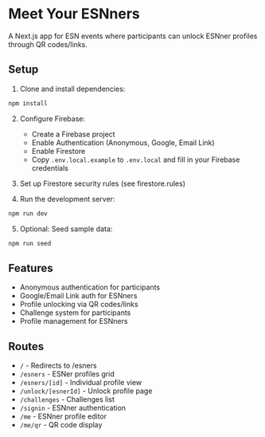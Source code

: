 # Meet Your ESNners

A Next.js app for ESN events where participants can unlock ESNner profiles through QR codes/links.

## Setup

1. Clone and install dependencies:
```bash
npm install
```

2. Configure Firebase:
   - Create a Firebase project
   - Enable Authentication (Anonymous, Google, Email Link)
   - Enable Firestore
   - Copy `.env.local.example` to `.env.local` and fill in your Firebase credentials

3. Set up Firestore security rules (see firestore.rules)

4. Run the development server:
```bash
npm run dev
```

5. Optional: Seed sample data:
```bash
npm run seed
```

## Features

- Anonymous authentication for participants
- Google/Email Link auth for ESNners
- Profile unlocking via QR codes/links
- Challenge system for participants
- Profile management for ESNners

## Routes

- `/` - Redirects to /esners
- `/esners` - ESNer profiles grid  
- `/esners/[id]` - Individual profile view
- `/unlock/[esnerId]` - Unlock profile page
- `/challenges` - Challenges list
- `/signin` - ESNner authentication
- `/me` - ESNner profile editor
- `/me/qr` - QR code display
